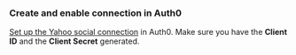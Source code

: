 ### Create and enable connection in Auth0
[Set up the Yahoo social connection](https://auth0.com/docs/dashboard/guides/connections/set-up-connections-social) in Auth0. Make sure you have the **Client ID** and the **Client Secret** generated.
